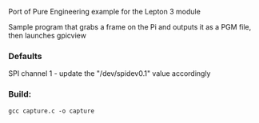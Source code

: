 Port of Pure Engineering example for the Lepton 3 module

Sample program that grabs a frame on the Pi and outputs it as a PGM file, then launches gpicview

### Defaults 
SPI channel 1 - update the "/dev/spidev0.1" value accordingly

### Build: 
```gcc capture.c -o capture```


